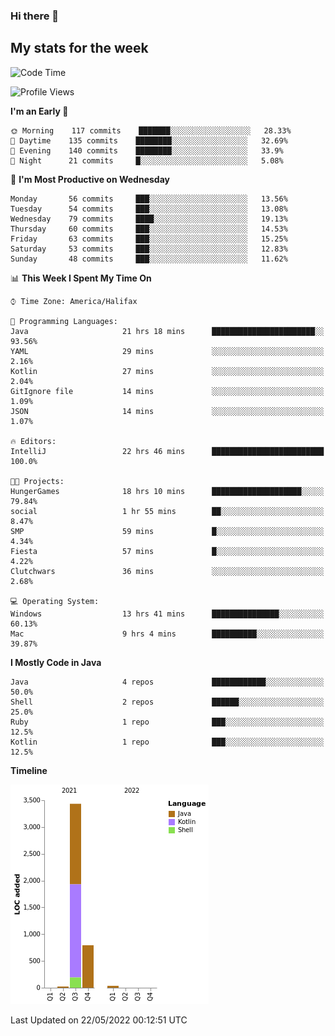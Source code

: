### Hi there 👋

## My stats for the week
<!--START_SECTION:waka-->
![Code Time](http://img.shields.io/badge/Code%20Time-221%20hrs%2022%20mins-blue)

![Profile Views](http://img.shields.io/badge/Profile%20Views-1-blue)

**I'm an Early 🐤** 

```text
🌞 Morning    117 commits    ███████░░░░░░░░░░░░░░░░░░   28.33% 
🌆 Daytime    135 commits    ████████░░░░░░░░░░░░░░░░░   32.69% 
🌃 Evening    140 commits    ████████░░░░░░░░░░░░░░░░░   33.9% 
🌙 Night      21 commits     █░░░░░░░░░░░░░░░░░░░░░░░░   5.08%

```
📅 **I'm Most Productive on Wednesday** 

```text
Monday       56 commits     ███░░░░░░░░░░░░░░░░░░░░░░   13.56% 
Tuesday      54 commits     ███░░░░░░░░░░░░░░░░░░░░░░   13.08% 
Wednesday    79 commits     ████░░░░░░░░░░░░░░░░░░░░░   19.13% 
Thursday     60 commits     ███░░░░░░░░░░░░░░░░░░░░░░   14.53% 
Friday       63 commits     ███░░░░░░░░░░░░░░░░░░░░░░   15.25% 
Saturday     53 commits     ███░░░░░░░░░░░░░░░░░░░░░░   12.83% 
Sunday       48 commits     ███░░░░░░░░░░░░░░░░░░░░░░   11.62%

```


📊 **This Week I Spent My Time On** 

```text
⌚︎ Time Zone: America/Halifax

💬 Programming Languages: 
Java                     21 hrs 18 mins      ███████████████████████░░   93.56% 
YAML                     29 mins             ░░░░░░░░░░░░░░░░░░░░░░░░░   2.16% 
Kotlin                   27 mins             ░░░░░░░░░░░░░░░░░░░░░░░░░   2.04% 
GitIgnore file           14 mins             ░░░░░░░░░░░░░░░░░░░░░░░░░   1.09% 
JSON                     14 mins             ░░░░░░░░░░░░░░░░░░░░░░░░░   1.07%

🔥 Editors: 
IntelliJ                 22 hrs 46 mins      █████████████████████████   100.0%

🐱‍💻 Projects: 
HungerGames              18 hrs 10 mins      ████████████████████░░░░░   79.84% 
social                   1 hr 55 mins        ██░░░░░░░░░░░░░░░░░░░░░░░   8.47% 
SMP                      59 mins             █░░░░░░░░░░░░░░░░░░░░░░░░   4.34% 
Fiesta                   57 mins             █░░░░░░░░░░░░░░░░░░░░░░░░   4.22% 
Clutchwars               36 mins             ░░░░░░░░░░░░░░░░░░░░░░░░░   2.68%

💻 Operating System: 
Windows                  13 hrs 41 mins      ███████████████░░░░░░░░░░   60.13% 
Mac                      9 hrs 4 mins        ██████████░░░░░░░░░░░░░░░   39.87%

```

**I Mostly Code in Java** 

```text
Java                     4 repos             ████████████░░░░░░░░░░░░░   50.0% 
Shell                    2 repos             ██████░░░░░░░░░░░░░░░░░░░   25.0% 
Ruby                     1 repo              ███░░░░░░░░░░░░░░░░░░░░░░   12.5% 
Kotlin                   1 repo              ███░░░░░░░░░░░░░░░░░░░░░░   12.5%

```


**Timeline**

![Chart not found](https://raw.githubusercontent.com/lyndseyy/lyndseyy/main/charts/bar_graph.png) 


 Last Updated on 22/05/2022 00:12:51 UTC
<!--END_SECTION:waka-->